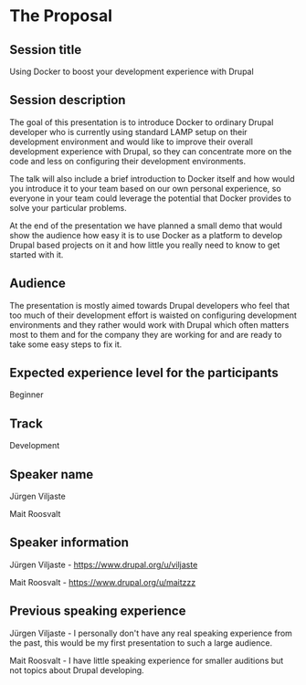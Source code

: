# The Proposal

## Session title
Using Docker to boost your development experience with Drupal

## Session description
The goal of this presentation is to introduce Docker to ordinary Drupal 
developer who is currently using standard LAMP setup on their development 
environment and would like to improve their overall development experience with 
Drupal, so they can concentrate more on the code and less on configuring their 
development environments.

The talk will also include a brief introduction to Docker itself and how would 
you introduce it to your team based on our own personal experience, so everyone 
in your team could leverage the potential that Docker provides to solve your 
particular problems.

At the end of the presentation we have planned a small demo that would show the 
audience how easy it is to use Docker as a platform to develop Drupal based 
projects on it and how little you really need to know to get started with it.

## Audience
The presentation is mostly aimed towards Drupal developers who feel that too 
much of their development effort is waisted on configuring development 
environments and they rather would work with Drupal which often matters most to 
them and for the company they are working for and are ready to take some easy 
steps to fix it.

## Expected experience level for the participants
Beginner

## Track
Development

## Speaker name
Jürgen Viljaste

Mait Roosvalt

## Speaker information
Jürgen Viljaste - https://www.drupal.org/u/viljaste

Mait Roosvalt - https://www.drupal.org/u/maitzzz

## Previous speaking experience
Jürgen Viljaste - I personally don't have any real speaking experience from the 
past, this would be my first presentation to such a large audience.

Mait Roosvalt - I have little speaking experience for smaller auditions but not 
topics about Drupal developing.
